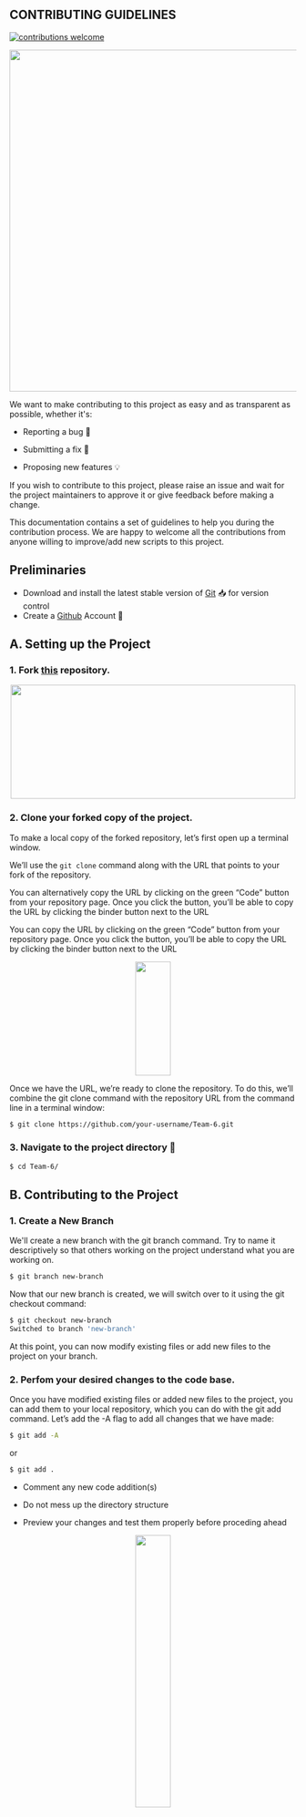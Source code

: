 ## CONTRIBUTING GUIDELINES

[![contributions welcome](https://img.shields.io/badge/contributions-welcome-brightgreen.svg?style=flat)](https://github.com/SamarthMR/AI-ML-for-Newborn-Babies-in-Healthcare/issues)


<p align="center"><img src="https://i.ytimg.com/vi/qwvxfyddouQ/maxresdefault.jpg" width=600></p>

We want to make contributing to this project as easy and as transparent as possible, whether it's:<br>

- Reporting a bug :bug:

- Submitting a fix :mag_right:

- Proposing new features :bulb:

If you wish to contribute to this project, please raise an issue and wait for the project maintainers to approve it or give feedback before making a change.

This documentation contains a set of guidelines to help you during the contribution process. We are happy to welcome all the contributions from anyone willing to improve/add new scripts to this project. 



## Preliminaries

- Download and install the latest stable version of [Git](https://git-scm.com/downloads) 📥 for version control
- Create a [Github](https://github.com/) Account 📇


##   A. Setting up the Project

### 1.  Fork [this](https://github.com/CodeFlow201/Team-6) repository.

<p align="center"><img src="https://www.w3schools.com/GIT/img_github_fork.png" width="500" height="200" /></p>


### 2.  Clone your forked copy of the project.

To make a local copy of the forked repository, let’s first open up a terminal window.

We’ll use the `git clone`  command along with the URL that points to your fork of the repository.

You can alternatively copy the URL by clicking on the green “Code” button from your repository page. Once you click the button, you’ll be able to copy the URL by clicking the binder button next to the URL

You can copy the URL by clicking on the green “Code” button from your repository page. Once you click the button, you’ll be able to copy the URL by clicking the binder button next to the URL


<p align="center"><img width=35% src="https://www.w3schools.com/GIT/img_github_clone_url.png" width="500" height="200" /></p>
Once we have the URL, we’re ready to clone the repository. To do this, we’ll combine the git clone command with the repository URL from the command line in a terminal window:


````bash
$ git clone https://github.com/your-username/Team-6.git
````

### 3. Navigate to the project directory :file_folder: 


````bash
$ cd Team-6/
````








##  B. Contributing to the Project



### 1. Create a New Branch 

We'll create a new branch with the git branch command. Try to name it descriptively so that others working on the project understand what you are working on.
````bash
$ git branch new-branch
````


Now that our new branch is created, we will switch over to it using the git checkout command:
````bash
$ git checkout new-branch
Switched to branch 'new-branch'
````

At this point, you can now modify existing files or add new files to the project on your branch.


### 2. Perfom your desired changes to the code base.
Once you have modified existing files or added new files to the project, you can add them to your local repository, which you can do with the git add command. Let’s add the -A flag to add all changes that we have made:

````bash
$ git add -A
````
or
````bash
$ git add . 
````







- Comment any new code addition(s)

- Do not mess up the directory structure

- Preview your changes and test them properly before proceding ahead

<p align="center"><img width=35% src="https://media2.giphy.com/media/L1R1tvI9svkIWwpVYr/giphy.gif?cid=ecf05e47pzi2rpig0vc8pjusra8hiai1b91zgiywvbubu9vu&rid=giphy.gif"></p>




 


### 3. Commit your changes .
*The commit message is an important aspect of your code contribution; it helps the other contributors fully understand the change you have made, why you made it, and how significant it is. Additionally, commit messages to provide a historical record of the changes for the project at large, helping future contributors along the way.*


If you have a very short message, you can record that with the -m flag and the message in quotes:

Example:
````bash
$ git commit -m "Updated Readme.md"
[main (root-commit) e024518] Updated Readme.md
1 file changed, 1 insertion(+)...
````




### 4. Push the committed changes in your feature branch to your remote repo.


````bash
$ git push --set-upstream origin new-branch
````
### 5. Configure a Remote for the Fork

Next up, you’ll have to specify a new remote upstream repository for us to sync with the fork. This will be the original repository that you forked from. you’ll have to do this with the git remote add command.

````bash
git remote add upstream https://github.com/your-username/Team-6.git
````

In this example, `upstream` is the short name we have supplied for the remote repository since in terms of Git, “upstream” refers to the repository that you cloned from. If you want to add a remote pointer to the repository of a collaborator, you may want to provide that collaborator’s username or a shortened nickname for the short name.

### 6. Sync the Fork

Once you have configured a remote that references the upstream and original repository on GitHub, you are ready to sync your fork of the repository to keep it up-to-date.
To sync your fork, from the directory of your local repository in a terminal window, you’ll have to use the `git fetch` command to fetch the branches along with their respective commits from the upstream repository. Since you used the short name “upstream” to refer to the upstream repository, you’ll have to pass that to the command:

````bash
git fetch upstream
````

Switch to the local main branch of our repository:

````bash
git checkout main
Switched to branch 'main'
````

Now merge any changes that were made in the original repository’s main branch, that you will access through your local upstream/main branch, with your local main branch:

````bash
git merge upstream/main
````
### 8. Create Pull Request

At this point, you are ready to make a pull request to the original repository.

Navigate to your forked repository and press the `Create Pull Request`. Also add an appropriate title and description to your pull request that explains your changes and efforts done.


<img src="https://www.w3schools.com/GIT/img_github_fork_create_pull_request.png" width=600>
